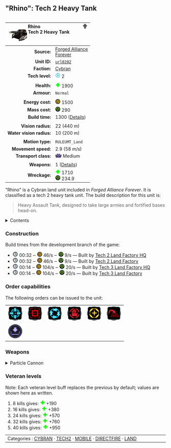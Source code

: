 "Rhino": Tech 2 Heavy Tank
----
<table align="right">
    <thead>
        <tr>
            <th align="left" colspan="2">
                <img align="left" src="icons/units/URL0202_icon.png" title="Rhino unit icon" /><img align="right" src="icons/strategicicons/icon_land2_directfire_rest.png" title="icon_land2_directfire" />Rhino<br />Tech 2 Heavy Tank
            </th>
        </tr>
    </thead>
    <tbody>
        <tr>
            <td align="right"><strong>Source:</strong></td>
            <td><a href="Forged Alliance Forever">Forged Alliance<br />Forever</a></td>
        </tr>
        <tr>
            <td align="right"><strong>Unit ID:</strong></td>
            <td><a href="https://github.com/FAForever/fa/D:/faf-development/fa/units/URL0202/URL0202_unit.bp"><code>url0202</code></a></td>
        </tr>
        <tr>
            <td align="right"><strong>Faction:</strong></td>
            <td><a href="categories.CYBRAN">Cybran</a></td>
        </tr>
        <tr>
            <td align="right"><strong>Tech level:</strong></td>
            <td><img src="icons/T2.png" title="Tech 2" /> 2</td>
        </tr>
        <tr><td align="center" colspan="2"></td></tr>
        <tr>
            <td align="right"><strong>Health:</strong></td>
            <td><img src="icons/health.png" title="Health" /> 1900</td>
        </tr>
        <tr>
            <td align="right"><strong>Armour:</strong></td>
            <td><code>Normal</code></td>
        </tr>
        <tr><td align="center" colspan="2"></td></tr>
        <tr>
            <td align="right"><strong>Energy cost:</strong></td>
            <td><img src="icons/energy.png" title="Energy" /> 1500</td>
        </tr>
        <tr>
            <td align="right"><strong>Mass cost:</strong></td>
            <td><img src="icons/mass.png" title="Mass" /> 290</td>
        </tr>
        <tr>
            <td align="right"><strong>Build time:</strong></td>
            <td>1300 (<a href="#construction">Details</a>)</td>
        </tr>
        <tr><td align="center" colspan="2"></td></tr>
        <tr>
            <td align="right"><strong>Vision radius:</strong></td>
            <td> <span title="0.44 km, 0.27 mi">22 (440 m)</span></td>
        </tr>
        <tr>
            <td align="right"><strong>Water vision radius:</strong></td>
            <td> <span title="0.20 km, 0.12 mi">10 (200 m)</span></td>
        </tr>
        <tr><td align="center" colspan="2"></td></tr>
        <tr>
            <td align="right"><strong>Motion type:</strong></td>
            <td><code>RULEUMT_Land</code></td>
        </tr>
        <tr>
            <td align="right"><strong>Movement speed:</strong></td>
            <td> <span title="209 km/h, 130 mph">2.9 (58 m/s)</span></td>
        </tr>
        <tr>
            <td align="right"><strong>Transport class:</strong></td>
            <td><img src="icons/attached.png" title="Attached" /> Medium</td>
        </tr>
        <tr><td align="center" colspan="2"></td></tr>
        <tr>
            <td align="right"><strong>Weapons:</strong></td>
            <td>1 (<a href="#weapons">Details</a>)</td>
        </tr>
        <tr>
            <td align="right"><strong>Wreckage:</strong></td>
            <td><img src="icons/health.png" title="Health" /> 1710<br /><img src="icons/mass.png" title="Mass" /> 234.9</td>
        </tr>
    </tbody>
</table>

"Rhino" is a Cybran land unit included in *Forged Alliance Forever*.
It is classified as a tech 2 heavy tank unit.
The build description for this unit is:

<blockquote>Heavy Assault Tank, designed to take large armies and fortified bases head-on.</blockquote>

<details>
<summary>Contents</summary>

1. – <a href="#construction">Construction</a>
2. – <a href="#order-capabilities">Order capabilities</a>
3. – <a href="#weapons">Weapons</a>
4. – <a href="#veteran-levels">Veteran levels</a>
</details>

### Construction
Build times from the development branch of the game:
* <img src="icons/time.png" title="Time" /> 00:32 ‒ <img src="icons/energy.png" title="Energy" /> 46/s ‒ <img src="icons/mass.png" title="Mass" /> 9/s — Built by <a href="URB0201">Tech 2 Land Factory HQ</a>
* <img src="icons/time.png" title="Time" /> 00:32 ‒ <img src="icons/energy.png" title="Energy" /> 46/s ‒ <img src="icons/mass.png" title="Mass" /> 9/s — Built by <a href="ZRB9501">Tech 2 Land Factory</a>
* <img src="icons/time.png" title="Time" /> 00:14 ‒ <img src="icons/energy.png" title="Energy" /> 104/s ‒ <img src="icons/mass.png" title="Mass" /> 20/s — Built by <a href="URB0301">Tech 3 Land Factory HQ</a>
* <img src="icons/time.png" title="Time" /> 00:14 ‒ <img src="icons/energy.png" title="Energy" /> 104/s ‒ <img src="icons/mass.png" title="Mass" /> 20/s — Built by <a href="ZRB9601">Tech 3 Land Factory</a>

### Order capabilities
The following orders can be issued to the unit:
<table>
<td><img float="left" src="icons/orders/move.png" title="Move" /></td>
<td><img float="left" src="icons/orders/attack.png" title="Attack
Left click for attack order. Right click to toggle target priorities for sniping." /></td>
<td><img float="left" src="icons/orders/patrol.png" title="Patrol" /></td>
<td><img float="left" src="icons/orders/stop.png" title="Stop" /></td>
<td><img float="left" src="icons/orders/guard.png" title="Assist" /></td>
<td><img float="left" src="icons/orders/stand-ground.png" title="Fire State" /></td>
<tr>
<td><img float="left" src="icons/orders/load.png" title="Call Transport
Load into or onto another unit" /></td>
</table>

### Weapons
<details>
<summary>Particle Cannon</summary>
<p>
    <table>
        <tr>
            <td align="right"><strong>Target type:</strong></td>
            <td><code>RULEWTT_Unit</code><br />(Anti-Surface)</td>
        </tr>
        <tr>
            <td align="right"><strong>Projectile:</strong></td>
            <td><a href="Projectiles#cdf-laser-heavy-02"><code>CDFLaserHeavy02</code></a></td>
        </tr>
        <tr>
            <td align="right"><strong>DPS estimate:</strong></td>
            <td>83 <span title="Note: This only counts listed stats.">(<u>?</u>)</span></td>
        </tr>
        <tr>
            <td align="right"><strong>Damage:</strong></td>
            <td>25 <span title="Note: This doesn't count some scripted effects.">(<u>?</u>)</span></td>
        </tr>
        <tr>
            <td align="right"><strong>Damage instances:</strong></td>
            <td>2 projectiles</td>
        </tr>
        <tr>
            <td align="right"><strong>Damage type:</strong></td>
            <td><code>Normal</code></td>
        </tr>
        <tr>
            <td align="right"><strong>Max range:</strong></td>
            <td> <span title="0.48 km, 0.30 mi">24 (480 m)</span></td>
        </tr>
        <tr>
            <td align="right"><strong>Firing cycle:</strong></td>
            <td>Once every 0.6s <span title="Note: This doesn't count additional delays such as charging, reloading, and others.">(<u>?</u>)</span></td>
        </tr>
    </table>
</p>
</details>


### Veteran levels
Note: Each veteran level buff replaces the previous by default; values are shown here as written.

1. 8 kills gives: <img src="icons/health.png" title="Health" /> +190
2. 16 kills gives: <img src="icons/health.png" title="Health" /> +380
3. 24 kills gives: <img src="icons/health.png" title="Health" /> +570
4. 32 kills gives: <img src="icons/health.png" title="Health" /> +760
5. 40 kills gives: <img src="icons/health.png" title="Health" /> +950

<table align="center">
<td width="1215px">Categories : 
<a href="categories.CYBRAN">CYBRAN</a> · 
<a href="_categories.TECH2">TECH2</a> · 
<a href="_categories.MOBILE">MOBILE</a> · 
<a href="_categories.DIRECTFIRE">DIRECTFIRE</a> · 
<a href="_categories.LAND">LAND</a></td>
</table>
